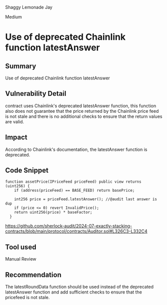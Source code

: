Shaggy Lemonade Jay

Medium

# Use of deprecated Chainlink function latestAnswer

## Summary
Use of deprecated Chainlink function latestAnswer
## Vulnerability Detail
contract uses Chainlink's deprecated latestAnswer function, this function also does not guarantee that the price returned by the Chainlink price feed is not stale and there is no additional checks to ensure that the return values are valid.
## Impact
According to Chainlink's documentation, the latestAnswer function is deprecated. 
## Code Snippet
```solidity
function assetPrice(IPriceFeed priceFeed) public view returns (uint256) {
    if (address(priceFeed) == BASE_FEED) return basePrice;

    int256 price = priceFeed.latestAnswer(); //@audit last answer is dup
    if (price <= 0) revert InvalidPrice();
    return uint256(price) * baseFactor;
  }
```
https://github.com/sherlock-audit/2024-07-exactly-stacking-contracts/blob/main/protocol/contracts/Auditor.sol#L326C3-L332C4
## Tool used

Manual Review

## Recommendation
The latestRoundData function should be used instead of the deprecated latestAnswer function and add sufficient checks to ensure that the pricefeed is not stale.